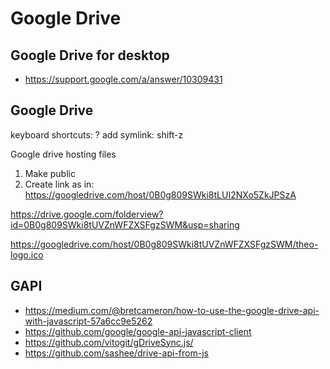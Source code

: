 # Google Drive

## Google Drive for desktop

* https://support.google.com/a/answer/10309431


## Google Drive

keyboard shortcuts: ?
add symlink: shift-z

Google drive hosting files

1. Make public
2. Create link as in: https://googledrive.com/host/0B0g809SWki8tLUI2NXo5ZkJPSzA

https://drive.google.com/folderview?id=0B0g809SWki8tUVZnWFZXSFgzSWM&usp=sharing

https://googledrive.com/host/0B0g809SWki8tUVZnWFZXSFgzSWM/theo-logo.ico


## GAPI

* https://medium.com/@bretcameron/how-to-use-the-google-drive-api-with-javascript-57a6cc9e5262
* https://github.com/google/google-api-javascript-client
* https://github.com/vitogit/gDriveSync.js/
* https://github.com/sashee/drive-api-from-js
